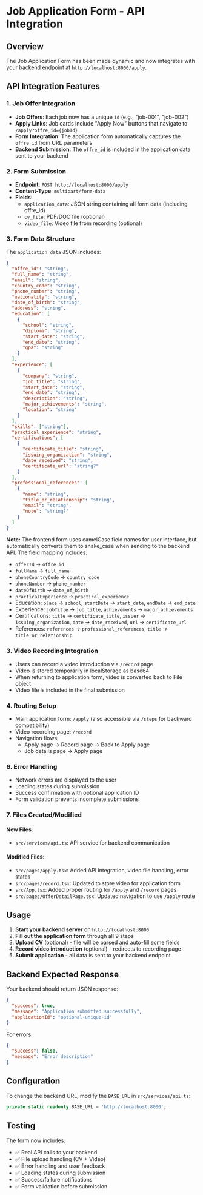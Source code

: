 # Job Application Form - API Integration

## Overview
The Job Application Form has been made dynamic and now integrates with your backend endpoint at `http://localhost:8000/apply`.

## API Integration Features

### 1. Job Offer Integration
- **Job Offers**: Each job now has a unique `id` (e.g., "job-001", "job-002")
- **Apply Links**: Job cards include "Apply Now" buttons that navigate to `/apply?offre_id={jobId}`
- **Form Integration**: The application form automatically captures the `offre_id` from URL parameters
- **Backend Submission**: The `offre_id` is included in the application data sent to your backend

### 2. Form Submission
- **Endpoint**: `POST http://localhost:8000/apply`
- **Content-Type**: `multipart/form-data`
- **Fields**:
  - `application_data`: JSON string containing all form data (including offre_id)
  - `cv_file`: PDF/DOC file (optional)
  - `video_file`: Video file from recording (optional)

### 3. Form Data Structure
The `application_data` JSON includes:
```json
{
  "offre_id": "string",
  "full_name": "string",
  "email": "string", 
  "country_code": "string",
  "phone_number": "string",
  "nationality": "string",
  "date_of_birth": "string",
  "address": "string",
  "education": [
    {
      "school": "string",
      "diploma": "string", 
      "start_date": "string",
      "end_date": "string",
      "gpa": "string"
    }
  ],
  "experience": [
    {
      "company": "string",
      "job_title": "string",
      "start_date": "string", 
      "end_date": "string",
      "description": "string",
      "major_achievements": "string",
      "location": "string"
    }
  ],
  "skills": ["string"],
  "practical_experience": "string",
  "certifications": [
    {
      "certificate_title": "string",
      "issuing_organization": "string",
      "date_received": "string",
      "certificate_url": "string?"
    }
  ],
  "professional_references": [
    {
      "name": "string",
      "title_or_relationship": "string",
      "email": "string",
      "note": "string?"
    }
  ]
}
```

**Note:** The frontend form uses camelCase field names for user interface, but automatically converts them to snake_case when sending to the backend API. The field mapping includes:

- `offerId` → `offre_id`
- `fullName` → `full_name`
- `phoneCountryCode` → `country_code`  
- `phoneNumber` → `phone_number`
- `dateOfBirth` → `date_of_birth`
- `practicalExperience` → `practical_experience`
- Education: `place` → `school`, `startDate` → `start_date`, `endDate` → `end_date`
- Experience: `jobTitle` → `job_title`, `achievements` → `major_achievements`
- Certifications: `title` → `certificate_title`, `issuer` → `issuing_organization`, `date` → `date_received`, `url` → `certificate_url`
- References: `references` → `professional_references`, `title` → `title_or_relationship`

### 3. Video Recording Integration
- Users can record a video introduction via `/record` page
- Video is stored temporarily in localStorage as base64
- When returning to application form, video is converted back to File object
- Video file is included in the final submission

### 4. Routing Setup
- Main application form: `/apply` (also accessible via `/steps` for backward compatibility)
- Video recording page: `/record`
- Navigation flows:
  - Apply page → Record page → Back to Apply page
  - Job details page → Apply page

### 6. Error Handling
- Network errors are displayed to the user
- Loading states during submission
- Success confirmation with optional application ID
- Form validation prevents incomplete submissions

### 7. Files Created/Modified

#### New Files:
- `src/services/api.ts`: API service for backend communication

#### Modified Files:
- `src/pages/apply.tsx`: Added API integration, video file handling, error states
- `src/pages/record.tsx`: Updated to store video for application form
- `src/App.tsx`: Added proper routing for `/apply` and `/record` pages
- `src/pages/OfferDetailPage.tsx`: Updated navigation to use `/apply` route

## Usage

1. **Start your backend server** on `http://localhost:8000`
2. **Fill out the application form** through all 9 steps
3. **Upload CV** (optional) - file will be parsed and auto-fill some fields
4. **Record video introduction** (optional) - redirects to recording page
5. **Submit application** - all data is sent to your backend endpoint

## Backend Expected Response

Your backend should return JSON response:
```json
{
  "success": true,
  "message": "Application submitted successfully",
  "applicationId": "optional-unique-id"
}
```

For errors:
```json
{
  "success": false, 
  "message": "Error description"
}
```

## Configuration

To change the backend URL, modify the `BASE_URL` in `src/services/api.ts`:
```typescript
private static readonly BASE_URL = 'http://localhost:8000';
```

## Testing

The form now includes:
- ✅ Real API calls to your backend
- ✅ File upload handling (CV + Video)
- ✅ Error handling and user feedback
- ✅ Loading states during submission
- ✅ Success/failure notifications
- ✅ Form validation before submission
